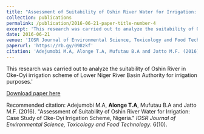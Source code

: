 ```yaml
---
title: "Assessment of Suitability of Oshin River Water for Irrigation: Case Study of Oke-Oyi Irrigation Scheme, Nigeria"
collection: publications
permalink: /publication/2016-06-21-paper-title-number-4
excerpt: 'This research was carried out to analyze the suitability of Oshin River in Oke-Oyi irrigation scheme of Lower Niger River Basin Authority for irrigation purposes.'
date: 2016-06-21
venue: 'IOSR Journal of Environmental Science, Toxicology and Food Technology'
paperurl: 'https://rb.gy/098zkf'
citation: 'Adejumobi M.A, Alonge T.A, Mufutau B.A and Jatto M.F. (2016). &quot; Assessment of Suitability of Oshin River Water for Irrigation: Case Study of Oke-Oyi Irrigation Scheme, Nigeria.&quot; <i>IOSR Journal of Environmental Science, Toxicology and Food Technology</i>. 6(10).'
---
```

This research was carried out to analyze the suitability of Oshin River in Oke-Oyi irrigation scheme of Lower Niger River Basin Authority for irrigation purposes.'

[Download paper here](https://rb.gy/098zkf)

Recommended citation: Adejumobi M.A, **Alonge T.A**, Mufutau B.A and Jatto M.F. (2016). "Assessment of Suitability of Oshin River Water for Irrigation: Case Study of Oke-Oyi Irrigation Scheme, Nigeria." <i>IOSR Journal of Environmental Science, Toxicology and Food Technology</i>. 6(10).
